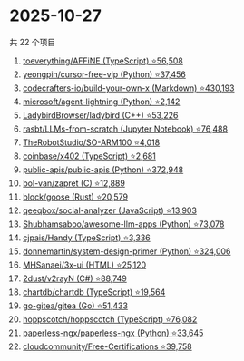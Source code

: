 # 2025-10-27

共 22 个项目

<!-- BEGIN GITHUB -->
<!-- 最后更新时间 2025-10-27 22:09:58 +0800 -->
1. [toeverything/AFFiNE (TypeScript) ⭐56,508](https://github.com/toeverything/AFFiNE)
1. [yeongpin/cursor-free-vip (Python) ⭐37,456](https://github.com/yeongpin/cursor-free-vip)
1. [codecrafters-io/build-your-own-x (Markdown) ⭐430,193](https://github.com/codecrafters-io/build-your-own-x)
1. [microsoft/agent-lightning (Python) ⭐2,142](https://github.com/microsoft/agent-lightning)
1. [LadybirdBrowser/ladybird (C++) ⭐53,226](https://github.com/LadybirdBrowser/ladybird)
1. [rasbt/LLMs-from-scratch (Jupyter Notebook) ⭐76,488](https://github.com/rasbt/LLMs-from-scratch)
1. [TheRobotStudio/SO-ARM100 ⭐4,018](https://github.com/TheRobotStudio/SO-ARM100)
1. [coinbase/x402 (TypeScript) ⭐2,681](https://github.com/coinbase/x402)
1. [public-apis/public-apis (Python) ⭐372,948](https://github.com/public-apis/public-apis)
1. [bol-van/zapret (C) ⭐12,889](https://github.com/bol-van/zapret)
1. [block/goose (Rust) ⭐20,579](https://github.com/block/goose)
1. [qeeqbox/social-analyzer (JavaScript) ⭐13,903](https://github.com/qeeqbox/social-analyzer)
1. [Shubhamsaboo/awesome-llm-apps (Python) ⭐73,078](https://github.com/Shubhamsaboo/awesome-llm-apps)
1. [cjpais/Handy (TypeScript) ⭐3,336](https://github.com/cjpais/Handy)
1. [donnemartin/system-design-primer (Python) ⭐324,006](https://github.com/donnemartin/system-design-primer)
1. [MHSanaei/3x-ui (HTML) ⭐25,120](https://github.com/MHSanaei/3x-ui)
1. [2dust/v2rayN (C#) ⭐88,749](https://github.com/2dust/v2rayN)
1. [chartdb/chartdb (TypeScript) ⭐19,564](https://github.com/chartdb/chartdb)
1. [go-gitea/gitea (Go) ⭐51,433](https://github.com/go-gitea/gitea)
1. [hoppscotch/hoppscotch (TypeScript) ⭐76,082](https://github.com/hoppscotch/hoppscotch)
1. [paperless-ngx/paperless-ngx (Python) ⭐33,645](https://github.com/paperless-ngx/paperless-ngx)
1. [cloudcommunity/Free-Certifications ⭐39,758](https://github.com/cloudcommunity/Free-Certifications)
<!-- END GITHUB -->